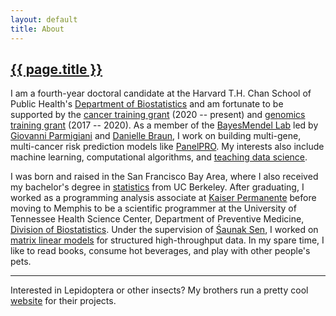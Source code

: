 ```yaml
---
layout: default
title: About
---
```


<h2><a href="{{ page.url }}" style="color:inherit">{{ page.title }}</a></h2>

I am a fourth-year doctoral candidate at the Harvard T.H. Chan School of Public Health's [Department of Biostatistics](https://www.hsph.harvard.edu/biostatistics) and am fortunate to be supported by the [cancer training grant](https://sites.sph.harvard.edu/cancer-training-grant/) (2020 -- present) and [genomics training grant](https://sites.sph.harvard.edu/genomics-training-grant/) (2017 -- 2020). As a member of the [BayesMendel Lab](https://projects.iq.harvard.edu/bayesmendel) led by  [Giovanni Parmigiani](https://scholar.harvard.edu/parmigiani/home) and [Danielle Braun](https://scholar.harvard.edu/dbraun/home), I work on building multi-gene, multi-cancer risk prediction models like [PanelPRO](https://janewliang.github.io/panelpro/). My interests also include machine learning, computational algorithms, and [teaching data science](https://janewliang.github.io/teaching/). 

I was born and raised in the San Francisco Bay Area, where I also received my bachelor's degree in [statistics](http://statistics.berkeley.edu) from UC Berkeley. After graduating, I worked as a programming analysis associate at [Kaiser Permanente](https://healthy.kaiserpermanente.org) before moving to Memphis to be a scientific programmer at the University of Tennessee Health Science Center, Department of Preventive Medicine, [Division of Biostatistics](https://www.uthsc.edu/prevmed/biostatistics/index.php). Under the supervision of [&#346;aunak Sen](http://senresearch.org), I worked on [matrix linear models](https://janewliang.github.io/mlm/) for structured high-throughput data. In my spare time, I like to read books, consume hot beverages, and play with other people's pets. 

---

Interested in Lepidoptera or other insects? My brothers run a pretty cool [website](http://www.lianginsects.com) for their projects. 